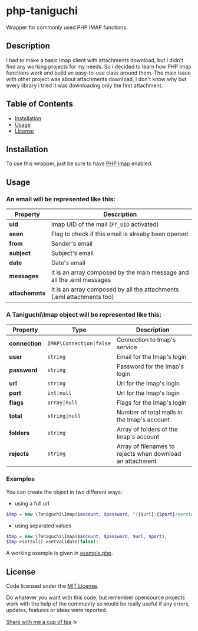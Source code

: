 # php-taniguchi
Wrapper for commonly used PHP IMAP functions.

## Description

I had to make a basic Imap client with attachments download, but I didn't find any working projects for my needs.
So i decided to learn how PHP Imap functions work and build an easy-to-use class around them.
The main issue with other project was about attachments download, I don't know why but every library i tried it was downloading only the first attachment.

## Table of Contents

- [Installation](#installation)
- [Usage](#usage)
- [License](#license)

## Installation

To use this wrapper, just be sure to have [PHP Imap](https://www.php.net/manual/en/book.imap.php) enabled.

## Usage 

### An email will be represented like this:

| Property | Description |
| --- | --- |
| **uid** | Imap UID of the mail (`FT_UID` activated) |
| **seen** | Flag to check if this email is alreaby been opened |
| **from** | Sender's email |
| **subject** | Subject's email |
| **date** | Date's email |
| **messages** | It is an array composed by the main message and all the .eml messages |
| **attachemnts** | It is an array composed by all the attachments (.eml attachments too) |

### A Taniguchi\Imap object will be represented like this:

| Property | Type | Description |
| --- | --- | --- |
| **connection** | `IMAP\Connection\|false` | Connection to Imap's service |
| **user** | `string` | Email for the Imap's login |
| **password** | `string` | Password for the Imap's login |
| **url** | `string` | Url for the Imap's login |
| **port** | `int\|null` | Url for the Imap's login |
| **flags** | `array\|null` | Flags for the Imap's login |
| **total** | `string\|null` | Number of total mails in the Imap's account |
| **folders** | `string` | Array of folders of the Imap's account |
| **rejects** | `string` | Array of filenames to rejects when download an attachment |

### Examples

You can create the object in two different ways:
- using a full url
```php
$tmp = new \Taniguchi\Imap($account, $password, "{{$url}:{$port}/service=imap/ssl/novalidate-cert}");
```
- using separated values
```php
$tmp = new \Taniguchi\Imap($account, $password, $url, $port);
$tmp->setSsl()->setValidate(false);
```

A working example is given in [example.php](https://github.com/BlorisL/php-taniguchi/blob/main/example.php).

## License

Code licensed under the [MIT License](https://github.com/BlorisL/php-taniguchi/blob/main/LICENSE).

Do whatever you want with this code, but remember opensource projects work with the help of the community so would be really useful if any errors, updates, features or ideas were reported.

[Share with me a cup of tea](https://www.buymeacoffee.com/bloris) ☕

